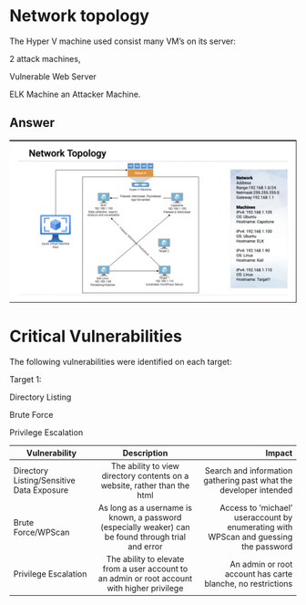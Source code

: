 # Network topology 

The Hyper V machine used consist many VM’s on its server:

2 attack machines, 

Vulnerable Web Server

ELK Machine
an Attacker Machine.
## Answer
![Image1](/images/Image1.png)

# Critical Vulnerabilities

The following vulnerabilities were identified on each target:

Target 1:

Directory Listing

Brute Force

Privilege Escalation

| Vulnerability        | Description           | Impact  |
| ------------- |:-------------:| -----:|
| Directory Listing/Sensitive Data Exposure| The ability to view directory contents on a website, rather than the html | Search and information gathering past what the developer intended |
| Brute Force/WPScan     | As long as a username is known, a password (especially weaker) can be found through trial and error      |   Access to ‘michael’ useraccount by enumerating with WPScan and guessing the password
 |Privilege Escalation | The ability to elevate from a user account to an admin or root account with higher privilege    |    An admin or root account has carte blanche, no restrictions |
